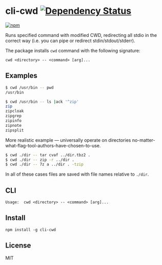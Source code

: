 # cli-cwd [![Dependency Status][david-badge]][david]

[![npm](https://nodei.co/npm/cli-cwd.png)](https://nodei.co/npm/cli-cwd/)

[david]: https://david-dm.org/eush77/cli-cwd
[david-badge]: https://david-dm.org/eush77/cli-cwd.png

Runs specified command with modified CWD, redirecting all stdio in the correct way (i.e. you can pipe or redirect stdin/stdout/stderr).

The package installs `cwd` command with the following signature:

```
cwd <directory> -- <command> [arg]...
```

## Examples

```bash
$ cwd /usr/bin -- pwd
/usr/bin

$ cwd /usr/bin -- ls |ack '^zip'
zip
zipcloak
zipgrep
zipinfo
zipnote
zipsplit
```

More realistic example — universally operate on directories no-matter-what-flag-tool-authors-have-chosen-to-use.

```bash
$ cwd ./dir -- tar cvaf ../dir.tbz2 .
$ cwd ./dir -- zip -r ../dir .
$ cwd ./dir -- 7z a ../dir . -tzip
```

In all of these cases files are saved with file names relative to `./dir`.

## CLI

```
Usage:  cwd <directory> -- <command> [arg]...
```

## Install

```shell
npm install -g cli-cwd
```

## License

MIT
